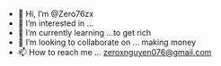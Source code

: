 - 👋 Hi, I’m @Zero76zx
- 👀 I’m interested in ...
- 🌱 I’m currently learning ...to get rich
- 💞️ I’m looking to collaborate on ... making money
- 📫 How to reach me ... zeroxnguyen076@gmail.com

<!---
Zero76zx/Zero76zx is a ✨ special ✨ repository because its `README.md` (this file) appears on your GitHub profile.
You can click the Preview link to take a look at your changes.
--->
